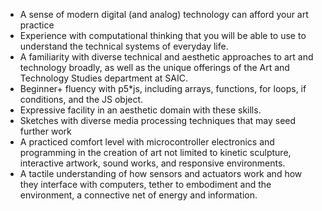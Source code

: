 - A sense of modern digital (and analog) technology can afford your art practice
- Experience with computational thinking that you will be able to use to understand the technical systems of everyday life.
- A familiarity with diverse technical and aesthetic approaches to art and technology broadly, as well as the unique offerings of the Art and Technology Studies department at SAIC.
- Beginner+ fluency with p5\*js, including arrays, functions, for loops, if conditions, and the JS object.
- Expressive facility in an aesthetic domain with these skills.
- Sketches with diverse media processing techniques that may seed further work
- A practiced comfort level with microcontroller electronics and programming in the creation of art not limited to kinetic sculpture, interactive artwork, sound works, and responsive environments.
- A tactile understanding of how sensors and actuators work and how they interface with computers, tether to embodiment and the environment, a connective net of energy and information.
